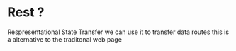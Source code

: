 # Rest ?
Respresentational State Transfer
we can use it to transfer data routes
this is a alternative to the traditonal web page
